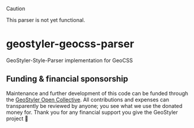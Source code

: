 > [!CAUTION]
> This parser is not yet functional.

# geostyler-geocss-parser
GeoStyler-Style-Parser implementation for GeoCSS

## <a name="funding"></a>Funding & financial sponsorship

Maintenance and further development of this code can be funded through the
[GeoStyler Open Collective](https://opencollective.com/geostyler). All contributions and
expenses can transparently be reviewed by anyone; you see what we use the donated money for.
Thank you for any financial support you give the GeoStyler project 💞

